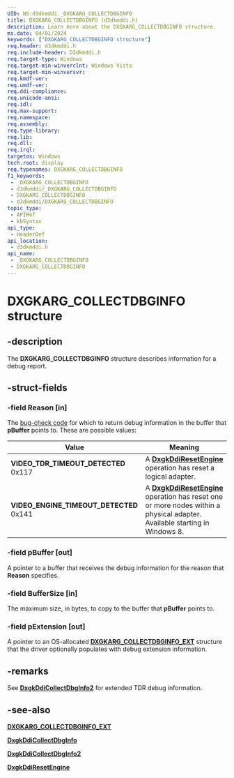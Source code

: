 ```yaml
---
UID: NS:d3dkmddi._DXGKARG_COLLECTDBGINFO
title: DXGKARG_COLLECTDBGINFO (d3dkmddi.h)
description: Learn more about the DXGKARG_COLLECTDBGINFO structure.
ms.date: 04/01/2024
keywords: ["DXGKARG_COLLECTDBGINFO structure"]
req.header: d3dkmddi.h
req.include-header: D3dkmddi.h
req.target-type: Windows
req.target-min-winverclnt: Windows Vista
req.target-min-winversvr: 
req.kmdf-ver: 
req.umdf-ver: 
req.ddi-compliance: 
req.unicode-ansi: 
req.idl: 
req.max-support: 
req.namespace: 
req.assembly: 
req.type-library: 
req.lib: 
req.dll: 
req.irql: 
targetos: Windows
tech.root: display
req.typenames: DXGKARG_COLLECTDBGINFO
f1_keywords:
 - _DXGKARG_COLLECTDBGINFO
 - d3dkmddi/_DXGKARG_COLLECTDBGINFO
 - DXGKARG_COLLECTDBGINFO
 - d3dkmddi/DXGKARG_COLLECTDBGINFO
topic_type:
 - APIRef
 - kbSyntax
api_type:
 - HeaderDef
api_location:
 - d3dkmddi.h
api_name:
 - _DXGKARG_COLLECTDBGINFO
 - DXGKARG_COLLECTDBGINFO
---
```


# DXGKARG_COLLECTDBGINFO structure

## -description

The **DXGKARG_COLLECTDBGINFO** structure describes information for a debug report.

## -struct-fields

### -field Reason [in]

The [bug-check code](/windows-hardware/drivers/debugger/bug-check-code-reference2) for which to return debug information in the buffer that **pBuffer** points to. These are possible values:

| Value | Meaning |
| ----- | ------- |
| **VIDEO_TDR_TIMEOUT_DETECTED** 0x117|A [**DxgkDdiResetEngine**](nc-d3dkmddi-dxgkddi_resetengine.md) operation has reset a logical adapter. |
| **VIDEO_ENGINE_TIMEOUT_DETECTED** 0x141|A [**DxgkDdiResetEngine**](nc-d3dkmddi-dxgkddi_resetengine.md) operation has reset one or more nodes within a physical adapter. Available starting in Windows 8. |

### -field pBuffer [out]

A pointer to a buffer that receives the debug information for the reason that **Reason** specifies.

### -field BufferSize [in]

The maximum size, in bytes, to copy to the buffer that **pBuffer** points to.

### -field pExtension [out]

A pointer to an OS-allocated [**DXGKARG_COLLECTDBGINFO_EXT**](ns-d3dkmddi-_dxgkarg_collectdbginfo_ext.md) structure that the driver optionally populates with debug extension information.

## -remarks

See [**DxgkDdiCollectDbgInfo2**](nc-d3dkmddi-dxgkddi_collectdbginfo2.md) for extended TDR debug information.

## -see-also

[**DXGKARG_COLLECTDBGINFO_EXT**](ns-d3dkmddi-_dxgkarg_collectdbginfo_ext.md)

[**DxgkDdiCollectDbgInfo**](nc-d3dkmddi-dxgkddi_collectdbginfo.md)

[**DxgkDdiCollectDbgInfo2**](nc-d3dkmddi-dxgkddi_collectdbginfo2.md)

[**DxgkDdiResetEngine**](nc-d3dkmddi-dxgkddi_resetengine.md)
